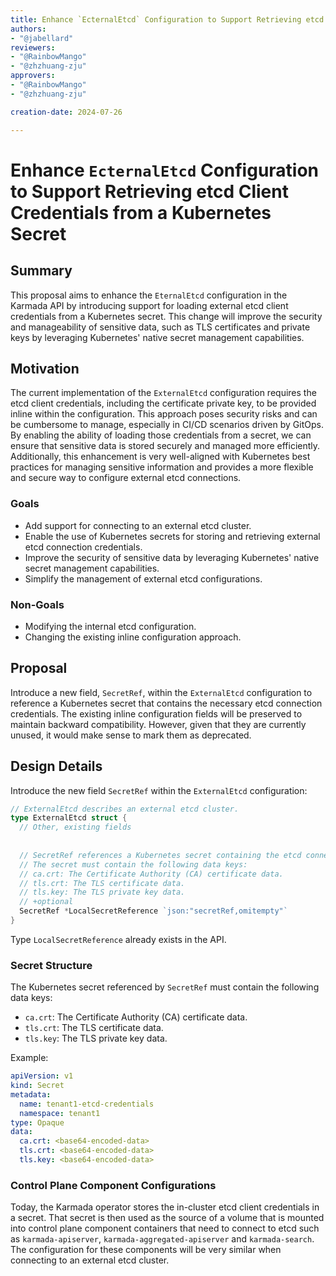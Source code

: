 ```yaml
---
title: Enhance `EcternalEtcd` Configuration to Support Retrieving etcd Client Credentials from a Kubernetes Secret
authors:
- "@jabellard"
reviewers:
- "@RainbowMango"
- "@zhzhuang-zju"
approvers:
- "@RainbowMango"
- "@zhzhuang-zju"

creation-date: 2024-07-26

---
```


# Enhance `EcternalEtcd` Configuration to Support Retrieving etcd Client Credentials from a Kubernetes Secret

## Summary

This proposal aims to enhance the `EternalEtcd` configuration in the Karmada API by introducing support for loading external etcd client credentials from a Kubernetes secret. 
This change will improve the security and manageability of sensitive data, such as TLS certificates and private keys by leveraging Kubernetes' native secret management capabilities.

## Motivation

The current implementation of the `ExternalEtcd` configuration requires the etcd client credentials, including the certificate private key, to be provided inline within the configuration. 
This approach poses security risks and can be cumbersome to manage, especially in CI/CD scenarios driven by GitOps. By enabling the ability of loading those credentials from a secret, we can ensure that sensitive data is stored securely and managed more efficiently. 
Additionally, this enhancement is very well-aligned with Kubernetes best practices for managing sensitive information and provides a more flexible and secure way to configure external etcd connections.

### Goals

- Add support for connecting to an external etcd cluster.
- Enable the use of Kubernetes secrets for storing and retrieving external etcd connection credentials.
- Improve the security of sensitive data by leveraging Kubernetes' native secret management capabilities.
- Simplify the management of external etcd configurations.

### Non-Goals

- Modifying the internal etcd configuration.
- Changing the existing inline configuration approach.

## Proposal

Introduce a new field, `SecretRef`, within the `ExternalEtcd` configuration to reference a Kubernetes secret that contains the necessary etcd connection credentials. 
The existing inline configuration fields will be preserved to maintain backward compatibility. However, given that they are currently unused, it would make sense to mark them as deprecated.

## Design Details

Introduce the new field `SecretRef` within the `ExternalEtcd` configuration:
```go
// ExternalEtcd describes an external etcd cluster.
type ExternalEtcd struct {
  // Other, existing fields
	
  
  // SecretRef references a Kubernetes secret containing the etcd connection credentials.
  // The secret must contain the following data keys:
  // ca.crt: The Certificate Authority (CA) certificate data.
  // tls.crt: The TLS certificate data.
  // tls.key: The TLS private key data.
  // +optional
  SecretRef *LocalSecretReference `json:"secretRef,omitempty"`
}
```

Type `LocalSecretReference` already exists in the API.

### Secret Structure

The Kubernetes secret referenced by `SecretRef` must contain the following data keys:

- `ca.crt`: The Certificate Authority (CA) certificate data.
- `tls.crt`: The TLS certificate data.
- `tls.key`: The TLS private key data.

Example:
```yaml
apiVersion: v1
kind: Secret
metadata:
  name: tenant1-etcd-credentials
  namespace: tenant1
type: Opaque
data:
  ca.crt: <base64-encoded-data>
  tls.crt: <base64-encoded-data>
  tls.key: <base64-encoded-data>
```

### Control Plane Component Configurations

Today, the Karmada operator stores the in-cluster etcd client credentials in a secret. That secret is then used as the source of a volume that is mounted into control plane component containers 
that need to connect to etcd such as `karmada-apiserver`, `karmada-aggregated-apiserver` and `karmada-search`. The configuration for these components will be very similar when connecting to an external etcd cluster.
